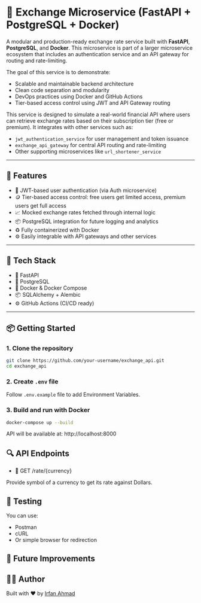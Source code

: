 # 💱 Exchange Microservice (FastAPI + PostgreSQL + Docker)

A modular and production-ready exchange rate service built with **FastAPI**, **PostgreSQL**, and **Docker**. This microservice is part of a larger microservice ecosystem that includes an authentication service and an API gateway for routing and rate-limiting.

The goal of this service is to demonstrate:

- Scalable and maintainable backend architecture
- Clean code separation and modularity
- DevOps practices using Docker and GitHub Actions
- Tier-based access control using JWT and API Gateway routing

This service is designed to simulate a real-world financial API where users can retrieve exchange rates based on their subscription tier (free or premium). It integrates with other services such as:
- `jwt_authentication_service` for user management and token issuance
- `exchange_api_gateway` for central API routing and rate-limiting
- Other supporting microservices like `url_shortener_service`

---

## 🚀 Features

- 🔐 JWT-based user authentication (via Auth microservice)
- 🪙 Tier-based access control: free users get limited access, premium users get full access
- 📈 Mocked exchange rates fetched through internal logic
- 📦 PostgreSQL integration for future logging and analytics
- ♻️ Fully containerized with Docker
- ⚙️ Easily integrable with API gateways and other services

---

## 🧱 Tech Stack

- 🐍 FastAPI  
- 🐘 PostgreSQL  
- 🐳 Docker & Docker Compose  
- 📦 SQLAlchemy + Alembic  
- ⚙️ GitHub Actions (CI/CD ready)  

---

## 📦 Getting Started

### 1. Clone the repository

```bash
git clone https://github.com/your-username/exchange_api.git
cd exchange_api
```

### 2. Create `.env` file 
Follow `.env.example` file to add Environment Variables.


### 3. Build and run with Docker
```bash
docker-compose up --build
```

API will be available at: http://localhost:8000


## 🔍 API Endpoints
- 🔸 GET /rate/{currency}

Provide symbol of a currency to get its rate against Dollars.

## 🧪 Testing
You can use:

- Postman
- cURL
- Or simple browser for redirection

## 📌 Future Improvements

## 👨‍💻 Author
Built with ❤️ by [Irfan Ahmad](!https://github.com/irfan-ahmad-byte)